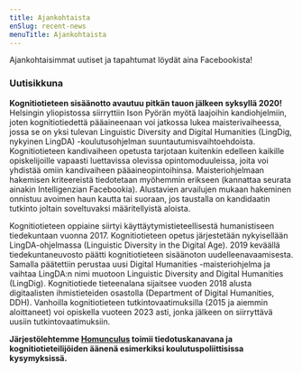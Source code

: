 ```yaml
---
title: Ajankohtaista
enSlug: recent-news
menuTitle: Ajankohtaista
---
```


Ajankohtaisimmat uutiset ja tapahtumat löydät aina Facebookista!

### Uutisikkuna

**Kognitiotieteen sisäänotto avautuu pitkän tauon jälkeen syksyllä 2020!** Helsingin yliopistossa siirryttiin Ison Pyörän myötä laajoihin kandiohjelmiin, joten kognitiotiedettä pääaineenaan voi jatkossa lukea maisterivaiheessa, jossa se on yksi tulevan Linguistic Diversity and Digital Humanities (LingDig, nykyinen LingDA) -koulutusohjelman suuntautumisvaihtoehdoista. Kognitiotieteen kandivaiheen opetusta tarjotaan kuitenkin edelleen kaikille opiskelijoille vapaasti luettavissa olevissa opintomoduuleissa, joita voi yhdistää omiin kandivaiheen pääaineopintoihinsa. Maisteriohjelmaan hakemisen kriteereistä tiedotetaan myöhemmin erikseen (kannattaa seurata ainakin Intelligenzian Facebookia). Alustavien arvailujen mukaan hakeminen onnistuu avoimen haun kautta tai suoraan, jos taustalla on kandidaatin tutkinto joltain soveltuvaksi määritellyistä aloista.

Kognitiotieteen oppiaine siirtyi käyttäytymistieteellisestä humanistiseen tiedekuntaan vuonna 2017. Kognitiotieteen opetus järjestetään nykyisellään LingDA-ohjelmassa (Linguistic Diversity in the Digital Age). 2019 keväällä tiedekuntaneuvosto päätti kognitiotieteen sisäänoton uudelleenavaamisesta. Samalla päätettiin perustaa uusi Digital Humanities -maisteriohjelma ja vaihtaa LingDA:n nimi muotoon Linguistic Diversity and Digital Humanities (LingDig). Kognitiotiede tieteenalana sijaitsee vuoden 2018 alusta digitaalisten ihmistieteiden osastolla (Department of Digital Humanities, DDH). Vanhoilla kognitiotieteen tutkintovaatimuksilla (2015 ja aiemmin aloittaneet) voi opiskella vuoteen 2023 asti, jonka jälkeen on siirryttävä uusiin tutkintovaatimuksiin.

**Järjestölehtemme [Homunculus](https://medium.com/homunculus-culus) toimii tiedotuskanavana ja kognitiotieteilijöiden äänenä esimerkiksi koulutuspoliittisissa kysymyksissä.**
